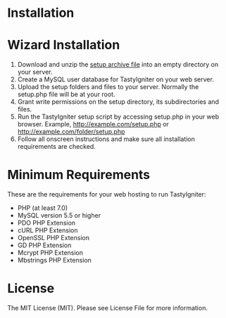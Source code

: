 Installation
============

Wizard Installation
============
1. Download and unzip the [setup archive file](https://github.com/tastyigniter/setup/archive/master.zip) into an empty directory on your server.
2. Create a MySQL user database for TastyIgniter on your web server.
3. Upload the setup folders and files to your server. Normally the setup.php file will be at your root.
4. Grant write permissions on the setup directory, its subdirectories and files.
4. Run the TastyIgniter setup script by accessing setup.php in your web browser. Example, http://example.com/setup.php or http://example.com/folder/setup.php
5. Follow all onscreen instructions and make sure all installation requirements are checked.

Minimum Requirements
============
These are the requirements for your  web hosting to run TastyIgniter:
- PHP (at least 7.0)
- MySQL version 5.5 or higher
- PDO PHP Extension
- cURL PHP Extension
- OpenSSL PHP Extension
- GD PHP Extension
- Mcrypt PHP Extension
- Mbstrings PHP Extension

License
============
The MIT License (MIT). Please see License File for more information.